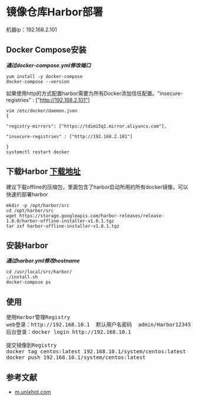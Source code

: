 # 镜像仓库Harbor部署
机器ip：192.168.2.101
## Docker Compose安装
***通过docker-compose.yml修改端口***<br>
```
yum install -y docker-compose
docker-compose --version
```
如果使用http的方式配置harbor需要为所有Docker添加信任配置。"insecure-registries" : ["http://192.168.2.101"]
```
vim /etc/docker/daemon.json
{

"registry-mirrors": ["https://tdimi5q1.mirror.aliyuncs.com"],

"insecure-registries" : ["http://192.168.2.101"]

}
systemctl restart docker
```
## 下载Harbor [下载地址](https://github.com/vmware/harbor/releases)
建议下载offline的压缩包，里面包含了harbor启动所用的所有docker镜像，可以快速的部署harbor<br>
```
mkdir -p /opt/harbor/src
cd /opt/harbor/src
wget https://storage.googleapis.com/harbor-releases/release-1.8.0/harbor-offline-installer-v1.8.1.tgz
tar zxf harbor-offline-installer-v1.8.1.tgz
```
## 安装Harbor
***通过harbor.yml修改hostname***<br>
```
cd /usr/local/src/harbor/
./install.sh
docker-compose ps
```
## 使用
<pre>
使用Harbor管理Registry 
web登录：http://192.168.10.1  默认用户名密码  admin/Harbor12345
后台登录：docker login http://192.168.10.1

提交镜像到Registry
docker tag centos:latest 192.168.10.1/system/centos:latest
docker push 192.168.10.1/system/centos:latest
</pre>
## 参考文献
- [m.unixhot.com](http://m.unixhot.com/docker/registry.html)